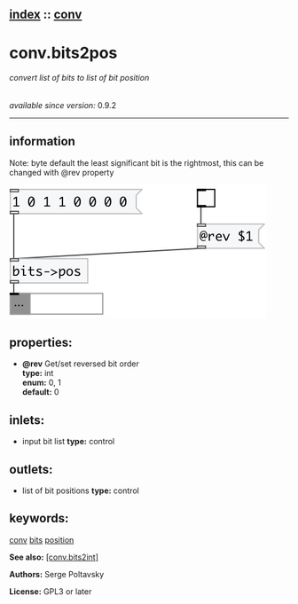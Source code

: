 [index](index.html) :: [conv](category_conv.html)
---

# conv.bits2pos

###### convert list of bits to list of bit position

*available since version:* 0.9.2

---


## information
Note: byte default the least significant bit is the rightmost, this can be changed
            with @rev property



[![example](../examples/img/conv.bits2pos.jpg)](../examples/pd/conv.bits2pos.pd)







## properties:

* **@rev** 
Get/set reversed bit order<br>
__type:__ int<br>
__enum:__ 0, 1<br>
__default:__ 0<br>



## inlets:

* input bit list 
__type:__ control<br>



## outlets:

* list of bit positions
__type:__ control<br>



## keywords:

[conv](keywords/conv.html)
[bits](keywords/bits.html)
[position](keywords/position.html)



**See also:**
[\[conv.bits2int\]](conv.bits2int.html)




**Authors:** Serge Poltavsky




**License:** GPL3 or later





